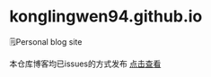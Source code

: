 # konglingwen94.github.io
:spiral_notepad:Personal blog site

本仓库博客均已issues的方式发布
[点击查看](https://github.com/konglingwen94/konglingwen94.github.io/issues)
